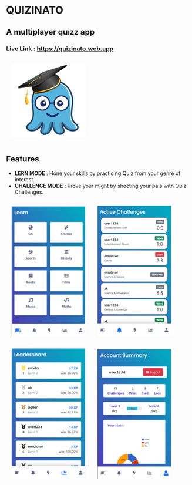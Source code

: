 # QUIZINATO
## A multiplayer quizz app
### Live Link : https://quizinato.web.app

<p>
<img src="public\icons\icon_512x512.png" width=200 style="margin:15px">
</p>

## Features
* **LERN MODE** : Hone your skills by practicing Quiz from your genre of interest.
* **CHALLENGE MODE** : Prove your might by shooting your pals with Quiz Challenges.

<p>
<img src="screenshots\1.png" width=200 style="margin:15px">
<img src="screenshots\2.png" width=200 style="margin:15px">
<img src="screenshots\3.png" width=200 style="margin:15px">
<img src="screenshots\4.png" width=200 style="margin:15px">
</p>
